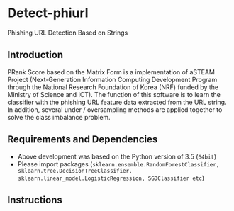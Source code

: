 # Detect-phiurl
Phishing URL Detection Based on Strings

## Introduction
PRank Score based on the Matrix Form is a implementation of aSTEAM Project (Next-Generation Information Computing Development Program through the National Research Foundation of Korea (NRF) funded by the Ministry of Science and ICT). The function of this software is to learn the classifier with the phishing URL feature data extracted from the URL string. In addition, several under / oversampling methods are applied together to solve the class imbalance problem.

## Requirements and Dependencies
* Above development was based on the Python version of 3.5 (`64bit`)
* Please import packages (`sklearn.ensemble.RandomForestClassifier, sklearn.tree.DecisionTreeClassifier, sklearn.linear_model.LogisticRegression, SGDClassifier etc`)

## Instructions


